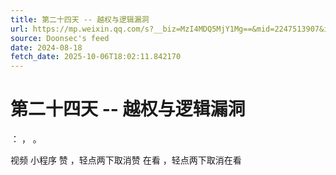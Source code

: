```yaml
---
title: 第二十四天 -- 越权与逻辑漏洞
url: https://mp.weixin.qq.com/s?__biz=MzI4MDQ5MjY1Mg==&mid=2247513907&idx=2&sn=ee1de87ba18d21189ea3b3c63e3c9bd2
source: Doonsec's feed
date: 2024-08-18
fetch_date: 2025-10-06T18:02:11.842170
---
```


# 第二十四天 -- 越权与逻辑漏洞

：
，
。

视频
小程序
赞
，轻点两下取消赞
在看
，轻点两下取消在看